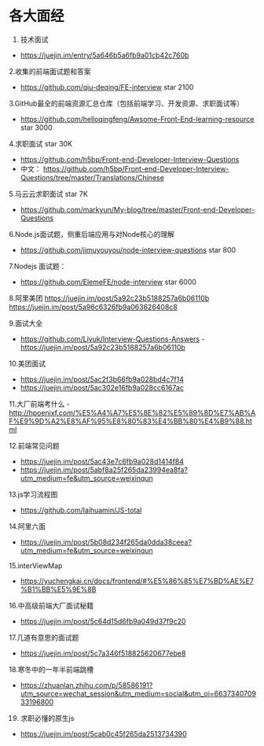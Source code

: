  #  各大面经 #

1. 技术面试
- https://juejin.im/entry/5a646b5a6fb9a01cb42c760b

2.收集的前端面试题和答案
- https://github.com/qiu-deqing/FE-interview    star 2100

3.GitHub最全的前端资源汇总仓库（包括前端学习、开发资源、求职面试等）
- https://github.com/helloqingfeng/Awsome-Front-End-learning-resource  star 3000

4.求职面试   star  30K
- https://github.com/h5bp/Front-end-Developer-Interview-Questions
- 中文： https://github.com/h5bp/Front-end-Developer-Interview-Questions/tree/master/Translations/Chinese

5.马云云求职面试  star  7K
- https://github.com/markyun/My-blog/tree/master/Front-end-Developer-Questions

6.Node.js面试题，侧重后端应用与对Node核心的理解
- https://github.com/jimuyouyou/node-interview-questions  star  800

7.Nodejs 面试题：
- https://github.com/ElemeFE/node-interview     star 6000

8.阿里美团
https://juejin.im/post/5a92c23b5188257a6b06110b
https://juejin.im/post/5a96c6326fb9a063626408c8

9.面试大全
- https://github.com/Liyuk/Interview-Questions-Answers
-https://juejin.im/post/5a92c23b5188257a6b06110b

10.美团面试
- https://juejin.im/post/5ac2f3b66fb9a028bd4c7f14
- https://juejin.im/post/5ac302e16fb9a028cc6167ac

11.大厂前端考什么
-http://hpoenixf.com/%E5%A4%A7%E5%8E%82%E5%89%8D%E7%AB%AF%E9%9D%A2%E8%AF%95%E8%80%83%E4%BB%80%E4%B9%88.html

12.前端常见问题
- https://juejin.im/post/5ac43e7c6fb9a028d1414f84
- https://juejin.im/post/5abf8a25f265da23994ea8fa?utm_medium=fe&utm_source=weixinqun

13.js学习流程图
- https://github.com/laihuamin/JS-total

14.阿里六面
- https://juejin.im/post/5b08d234f265da0dda38ceea?utm_medium=fe&utm_source=weixinqun

15.interViewMap
- https://yuchengkai.cn/docs/frontend/#%E5%86%85%E7%BD%AE%E7%B1%BB%E5%9E%8B

16.中高级前端大厂面试秘籍
- https://juejin.im/post/5c64d15d6fb9a049d37f9c20

17.几道有意思的面试题
- https://juejin.im/post/5c7a346f518825620677ebe8

18.寒冬中的一年半前端跳槽
 - https://zhuanlan.zhihu.com/p/58586191?utm_source=wechat_session&utm_medium=social&utm_oi=663734070933196800
 
 19. 求职必懂的原生js
 - https://juejin.im/post/5cab0c45f265da2513734390
